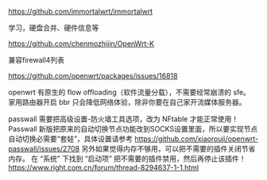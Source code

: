 https://github.com/immortalwrt/immortalwrt


学习，硬盘合并、硬件信息等

https://github.com/chenmozhijin/OpenWrt-K

兼容firewall4列表

https://github.com/openwrt/packages/issues/16818


openwrt 有原生的 flow offloading（软件流量分载），不需要经常崩溃的 sfe。
家用路由器开启 bbr 只会降低网络体验，除非你要在自己家开流媒体服务器。

passwall 需要把高级设置-防火墙工具选项，改为 NFtable 才能正常使用！
Passwall 新版把原来的自动切换节点功能改到SOCKS设置里面，所以要实现节点自动切换必需要“套娃”，具体设置请参考 https://github.com/xiaorouji/openwrt-passwall/issues/2708
另外如果觉得内存不够用，可以把不需要的插件关闭节省内存。
在 “系统” 下找到 “启动项” 把不需要的插件禁用，然后再停止该插件！
https://www.right.com.cn/forum/thread-8294637-1-1.html
